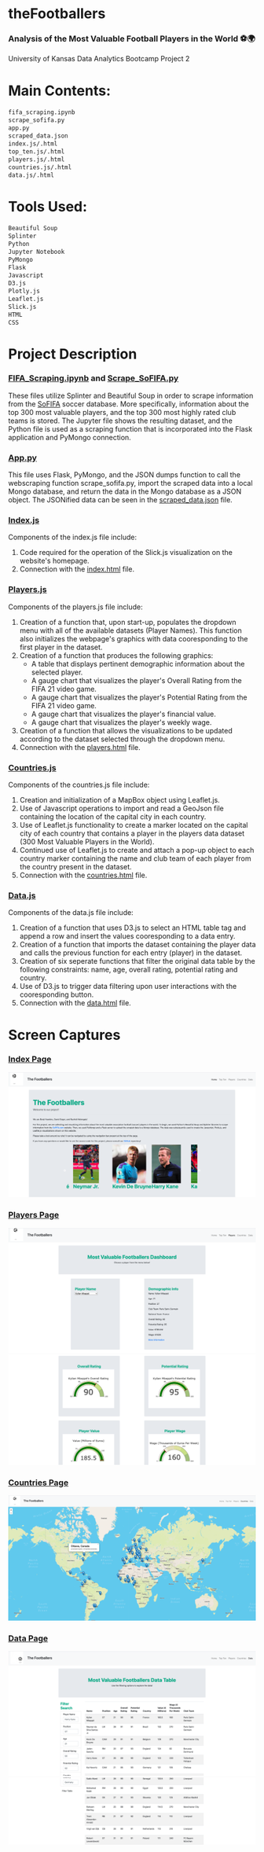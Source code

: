 # theFootballers
### Analysis of the Most Valuable Football Players in the World ⚽️🌍
University of Kansas Data Analytics Bootcamp Project 2

# Main Contents:
    fifa_scraping.ipynb
    scrape_sofifa.py
    app.py
    scraped_data.json
    index.js/.html
    top_ten.js/.html
    players.js/.html
    countries.js/.html
    data.js/.html

# Tools Used:
    Beautiful Soup
    Splinter
    Python
    Jupyter Notebook
    PyMongo
    Flask
    Javascript
    D3.js
    Plotly.js
    Leaflet.js
    Slick.js
    HTML
    CSS

# Project Description

### [FIFA_Scraping.ipynb](https://github.com/blhawkins/theFootballers/blob/main/Data%20Scraping/fifa_scraping.ipynb) and [Scrape_SoFIFA.py](https://github.com/blhawkins/theFootballers/blob/main/Data%20Scraping/scrape_sofifa.py)
These files utilize Splinter and Beautiful Soup in order to scrape information from the [SoFIFA](https://sofifa.com/) soccer database. More specifically, information about the top 300 most valuable players, and the top 300 most highly rated club teams is stored. The Jupyter file shows the resulting dataset, and the Python file is used as a scraping function that is incorporated into the Flask application and PyMongo connection.

### [App.py](https://github.com/blhawkins/theFootballers/blob/main/Data%20Scraping/app.py)
This file uses Flask, PyMongo, and the JSON dumps function to call the webscraping function scrape_sofifa.py, import the scraped data into a local Mongo database, and return the data in the Mongo database as a JSON object. The JSONified data can be seen in the [scraped_data.json](https://github.com/blhawkins/theFootballers/blob/main/Data/scraped_data.json) file.
### [Index.js](https://github.com/blhawkins/theFootballers/blob/main/Static/JS/index.js)
Components of the index.js file include:
1. Code required for the operation of the Slick.js visualization on the website's homepage.
2. Connection with the [index.html](https://github.com/blhawkins/theFootballers/blob/main/Webpages/index.html) file.
<!-- ### [Top_ten.js](//)
Components of the top_ten.js file include:
1. Connection with the [top_ten.html](//) file. -->
### [Players.js](https://github.com/blhawkins/theFootballers/blob/main/Static/JS/players.js)
Components of the players.js file include:
1. Creation of a function that, upon start-up, populates the dropdown menu with all of the available datasets (Player Names). This function also initializes the webpage's graphics with data cooresponding to the first player in the dataset.
2. Creation of a function that produces the following graphics:
    <ul>
    <li>A table that displays pertinent demographic information about the selected player.</li>
    <li>A gauge chart that visualizes the player's Overall Rating from the FIFA 21 video game.</li>
    <li>A gauge chart that visualizes the player's Potential Rating from the FIFA 21 video game.</li>
    <li>A gauge chart that visualizes the player's financial value.</li>
    <li>A gauge chart that visualizes the player's weekly wage.</li>
    </ul>
3. Creation of a function that allows the visualizations to be updated according to the dataset selected through the dropdown menu.
4. Connection with the [players.html](https://github.com/blhawkins/theFootballers/blob/main/Webpages/players.html) file.
### [Countries.js](https://github.com/blhawkins/theFootballers/blob/main/Static/JS/countries.js)
Components of the countries.js file include:
1. Creation and initialization of a MapBox object using Leaflet.js.
2. Use of Javascript operations to import and read a GeoJson file containing the location of the capital city in each country.
3. Use of Leaflet.js functionality to create a marker located on the capital city of each country that contains a player in the players data dataset (300 Most Valuable Players in the World).
4. Continued use of Leaflet.js to create and attach a pop-up object to each country marker containing the name and club team of each player from the country present in the dataset.
5. Connection with the [countries.html](https://github.com/blhawkins/theFootballers/blob/main/Webpages/countries.html) file.
### [Data.js](https://github.com/blhawkins/theFootballers/blob/main/Static/JS/data.js)
Components of the data.js file include:
1. Creation of a function that uses D3.js to select an HTML table tag and append a row and insert the values cooresponding to a data entry.
2. Creation of a function that imports the dataset containing the player data and calls the previous function for each entry (player) in the dataset.
3. Creation of six seperate functions that filter the original data table by the following constraints: name, age, overall rating, potential rating and country.
4. Use of D3.js to trigger data filtering upon user interactions with the cooresponding button.
5. Connection with the [data.html](https://github.com/blhawkins/theFootballers/blob/main/Webpages/data.html) file.

# Screen Captures

### [Index Page](https://blhawkins.github.io/theFootballers/Webpages/index.html)
![alt text](https://github.com/blhawkins/theFootballers/blob/main/Static/Images/Screenshots/index_screenshot_1.png 'Screenshot of Index Page')

<!-- ### [Top Ten Page](https://blhawkins.github.io/theFootballers/Webpages/top_ten.html)
![alt text](// 'Screenshot of Top Ten Page') -->

### [Players Page](https://blhawkins.github.io/theFootballers/Webpages/players.html)
![alt text](https://github.com/blhawkins/theFootballers/blob/main/Static/Images/Screenshots/players_screenshot_1.png 'Screenshot 1 of Players Page (Top of Page)')
![alt text](https://github.com/blhawkins/theFootballers/blob/main/Static/Images/Screenshots/players_screenshot_2.png 'Screenshot 2 of Players Page (Bottom of Page)')

### [Countries Page](https://blhawkins.github.io/theFootballers/Webpages/countries.html)
![alt text](https://github.com/blhawkins/theFootballers/blob/main/Static/Images/Screenshots/countries_screenshot_1.png 'Screenshot of Countries Page')

### [Data Page](https://blhawkins.github.io/theFootballers/Webpages/data.html)
![alt text](https://github.com/blhawkins/theFootballers/blob/main/Static/Images/Screenshots/data_screenshot_1.png 'Screenshot 1 of Data Page (Top of Page)')
![alt text](https://github.com/blhawkins/theFootballers/blob/main/Static/Images/Screenshots/data_screenshot_2.png 'Screenshot 2 of Data Page (Bottom of Page)')
